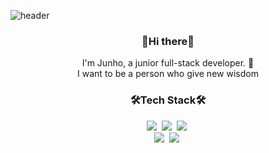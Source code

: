 ![header](https://capsule-render.vercel.app/api?type=slice&color=auto&height=300&section=header&text=zzun_ho9&fontSize=90)

<h3 align=center>👋Hi there👋</h3>
<p align=center>I'm Junho, a junior full-stack developer. 🌱<br/>
I want to be a person who give new wisdom</p>

<h3 align=center>🛠Tech Stack🛠</h3>

<p align=center>
<img src="https://img.shields.io/badge/Java-007396?style=square&logo=Java&logoColor=white"/>&nbsp
<img src="https://img.shields.io/badge/JavaScript-F7DF1E?style=quare&logo=JavaScript&logoColor=white"/>&nbsp
<img src="https://img.shields.io/badge/Spring-6DB33F?style=square&logo=Spring&logoColor=white"/>&nbsp<br/>
<img src="https://img.shields.io/badge/Python-3766AB?style=square&logo=Python&logoColor=white"/>&nbsp
<img src="https://img.shields.io/badge/C++-00599C?style=square&logo=c++&logoColor=white"/>&nbsp
</p>
